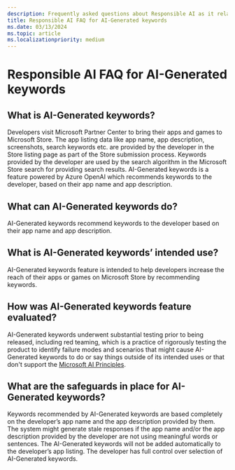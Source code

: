 ```yaml
---
description: Frequently asked questions about Responsible AI as it relates to AI-Generated keywords.
title: Responsible AI FAQ for AI-Generated keywords
ms.date: 03/13/2024
ms.topic: article
ms.localizationpriority: medium
---
```


# Responsible AI FAQ for AI-Generated keywords

## What is AI-Generated keywords?

Developers visit Microsoft Partner Center to bring their apps and games to Microsoft Store. The app listing data like app name, app description, screenshots, search keywords etc. are provided by the developer in the Store listing page as part of the Store submission process. Keywords provided by the developer are used by the search algorithm in the Microsoft Store search for providing search results. AI-Generated keywords is a feature powered by Azure OpenAI which recommends keywords to the developer, based on their app name and app description.

## What can AI-Generated keywords do?

AI-Generated keywords recommend keywords to the developer based on their app name and app description.

## What is AI-Generated keywords’ intended use?

AI-Generated keywords feature is intended to help developers increase the reach of their apps or games on Microsoft Store by recommending keywords.

## How was AI-Generated keywords feature evaluated?

AI-Generated keywords underwent substantial testing prior to being released, including red teaming, which is a practice of rigorously testing the product to identify failure modes and scenarios that might cause AI-Generated keywords to do or say things outside of its intended uses or that don't support the [Microsoft AI Principles](https://www.microsoft.com/en-us/ai/responsible-ai).

## What are the safeguards in place for AI-Generated keywords?

Keywords recommended by AI-Generated keywords are based completely on the developer’s app name and the app description provided by them. The system might generate stale responses if the app name and/or the app description provided by the developer are not using meaningful words or sentences. The AI-Generated keywords will not be added automatically to the developer’s app listing. The developer has full control over selection of AI-Generated keywords.
